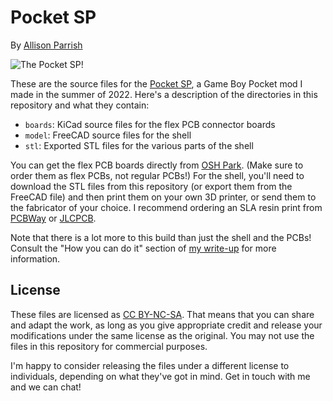 # Pocket SP

By [Allison Parrish](https://www.decontextualize.com/)

![The Pocket SP!](http://posts.decontextualize.com/pocket-sp/2V3A2433-crop.jpg)

These are the source files for the [Pocket
SP](https://posts.decontextualize.com/pocket-sp/), a Game Boy Pocket mod I made
in the summer of 2022. Here's a description of the directories in this
repository and what they contain:

* `boards`: KiCad source files for the flex PCB connector boards
* `model`: FreeCAD source files for the shell
* `stl`: Exported STL files for the various parts of the shell

You can get the flex PCB boards directly from [OSH
Park](https://oshpark.com/shared_projects/3J882cTI). (Make sure to order them
as flex PCBs, not regular PCBs!) For the shell, you'll need to download the STL
files from this repository (or export them from the FreeCAD file) and then
print them on your own 3D printer, or send them to the fabricator of your
choice. I recommend ordering an SLA resin print from
[PCBWay](https://pcbway.com/) or [JLCPCB](https://jlcpcb.com/).

Note that there is a lot more to this build than just the shell and the PCBs!
Consult the "How you can do it" section of [my
write-up](http://posts.decontextualize.com/pocket-sp/) for more information.

## License

These files are licensed as [CC
BY-NC-SA](https://creativecommons.org/licenses/by-nc-sa/4.0/). That means that
you can share and adapt the work, as long as you give appropriate credit and
release your modifications under the same license as the original. You may not
use the files in this repository for commercial purposes.

I'm happy to consider releasing the files under a different license to
individuals, depending on what they've got in mind. Get in touch with me and we
can chat!
